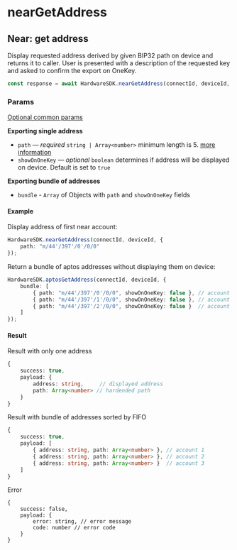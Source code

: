 # nearGetAddress

## Near: get address

Display requested address derived by given BIP32 path on device and returns it to caller. User is presented with a description of the requested key and asked to confirm the export on OneKey.

```typescript
const response = await HardwareSDK.nearGetAddress(connectId, deviceId, params)
```

### Params

[Optional common params](../../common-params.md)

**Exporting single address**

* `path` — _required_ `string | Array<number>`  minimum length is 5. [more information](../../path-params.md)
* `showOnOneKey` — _optional_ `boolean` determines if address will be displayed on device. Default is set to `true`

**Exporting bundle of addresses**

* `bundle` - `Array` of Objects with `path` and `showOnOneKey` fields

#### Example

Display address of first near account:

```typescript
HardwareSDK.nearGetAddress(connectId, deviceId, {
    path: "m/44'/397'/0'/0/0"
});
```

Return a bundle of aptos addresses without displaying them on device:

```typescript
HardwareSDK.aptosGetAddress(connectId, deviceId, {
    bundle: [
        { path: "m/44'/397'/0'/0/0", showOnOneKey: false }, // account 1
        { path: "m/44'/397'/1'/0/0", showOnOneKey: false }, // account 2
        { path: "m/44'/397'/2'/0/0", showOnOneKey: false }  // account 3
    ]
});
```

#### Result

Result with only one address

```typescript
{
    success: true,
    payload: {
        address: string,     // displayed address
        path: Array<number> // hardended path
    }
}
```

Result with bundle of addresses sorted by FIFO

```typescript
{
    success: true,
    payload: [
        { address: string, path: Array<number> }, // account 1
        { address: string, path: Array<number> }, // account 2
        { address: string, path: Array<number> }  // account 3
    ]
}
```

Error

```
{
    success: false,
    payload: {
        error: string, // error message
        code: number // error code
    }
}
```

